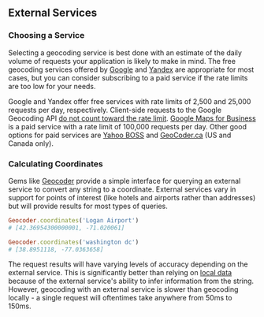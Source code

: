 ## External Services

### Choosing a Service

Selecting a geocoding service is best done with an estimate of the daily volume
of requests your application is likely to make in mind. The free geocoding services
offered by [Google](https://developers.google.com/maps/documentation/geocoding/)
and [Yandex](http://api.yandex.com/maps/) are appropriate for most cases, but
you can consider subscribing to a paid service if the rate limits are too low
for your needs.

Google and Yandex offer free services with rate limits of 2,500 and 25,000
requests per day, respectively. Client-side requests to the Google Geocoding API
[do not count toward the rate limit](https://developers.google.com/maps/articles/geocodestrat#client).
[Google Maps for Business](https://developers.google.com/maps/documentation/business/)
is a paid service with a rate limit of 100,000 requests per day. Other good
options for paid services are [Yahoo BOSS](http://developer.yahoo.com/boss/geo/)
and [GeoCoder.ca](http://geocoder.ca/?services=1) (US and Canada only).

### Calculating Coordinates

Gems like [Geocoder](#geocoder) provide a simple interface for querying an
external service to convert any string to a coordinate. External services vary
in support for points of interest (like hotels and airports rather than addresses)
but will provide results for most types of queries.


```ruby
Geocoder.coordinates('Logan Airport')
# [42.36954300000001, -71.020061]

Geocoder.coordinates('washington dc')
# [38.8951118, -77.0363658]
```

The request results will have varying levels of accuracy depending on the
external service. This is significantly better than relying on [local
data](#local-data) because of the external service's ability to infer information
from the string. However, geocoding with an external service is slower than
geocoding locally - a single request will oftentimes take anywhere from 50ms
to 150ms.
